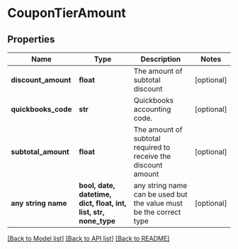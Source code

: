 # CouponTierAmount


## Properties
Name | Type | Description | Notes
------------ | ------------- | ------------- | -------------
**discount_amount** | **float** | The amount of subtotal discount | [optional] 
**quickbooks_code** | **str** | Quickbooks accounting code. | [optional] 
**subtotal_amount** | **float** | The amount of subtotal required to receive the discount amount | [optional] 
**any string name** | **bool, date, datetime, dict, float, int, list, str, none_type** | any string name can be used but the value must be the correct type | [optional]

[[Back to Model list]](../README.md#documentation-for-models) [[Back to API list]](../README.md#documentation-for-api-endpoints) [[Back to README]](../README.md)


